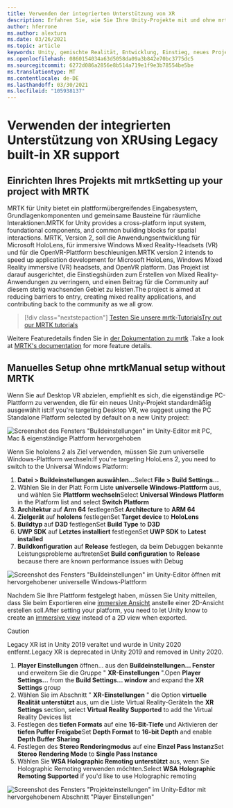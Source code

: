 ```yaml
---
title: Verwenden der integrierten Unterstützung von XR
description: Erfahren Sie, wie Sie Ihre Unity-Projekte mit und ohne mrtk mithilfe der vordefinierten Unterstützung von XR einrichten.
author: hferrone
ms.author: alexturn
ms.date: 03/26/2021
ms.topic: article
keywords: Unity, gemischte Realität, Entwicklung, Einstieg, neues Projekt, Windows Mixed Reality, UWP, XR, Leistung, Legacy, mrtk
ms.openlocfilehash: 0860154034a63d5058da09a3b842e70bc3775dc5
ms.sourcegitcommit: 6272d086a2856e8b514a719e1f9e3b78554be5be
ms.translationtype: MT
ms.contentlocale: de-DE
ms.lasthandoff: 03/30/2021
ms.locfileid: "105938137"
---
```

# <a name="using-legacy-built-in-xr-support"></a><span data-ttu-id="50c95-104">Verwenden der integrierten Unterstützung von XR</span><span class="sxs-lookup"><span data-stu-id="50c95-104">Using Legacy built-in XR support</span></span>

## <a name="setting-up-your-project-with-mrtk"></a><span data-ttu-id="50c95-105">Einrichten Ihres Projekts mit mrtk</span><span class="sxs-lookup"><span data-stu-id="50c95-105">Setting up your project with MRTK</span></span>

<span data-ttu-id="50c95-106">MRTK für Unity bietet ein plattformübergreifendes Eingabesystem, Grundlagenkomponenten und gemeinsame Bausteine für räumliche Interaktionen.</span><span class="sxs-lookup"><span data-stu-id="50c95-106">MRTK for Unity provides a cross-platform input system, foundational components, and common building blocks for spatial interactions.</span></span> <span data-ttu-id="50c95-107">MRTK, Version 2, soll die Anwendungsentwicklung für Microsoft HoloLens, für immersive Windows Mixed Reality-Headsets (VR) und für die OpenVR-Plattform beschleunigen.</span><span class="sxs-lookup"><span data-stu-id="50c95-107">MRTK version 2 intends to speed up application development for Microsoft HoloLens, Windows Mixed Reality immersive (VR) headsets, and OpenVR platform.</span></span> <span data-ttu-id="50c95-108">Das Projekt ist darauf ausgerichtet, die Einstiegshürden zum Erstellen von Mixed Reality-Anwendungen zu verringern, und einen Beitrag für die Community auf diesem stetig wachsenden Gebiet zu leisten.</span><span class="sxs-lookup"><span data-stu-id="50c95-108">The project is aimed at reducing barriers to entry, creating mixed reality applications, and contributing back to the community as we all grow.</span></span>

> [!div class="nextstepaction"]
> [<span data-ttu-id="50c95-109">Testen Sie unsere mrtk-Tutorials</span><span class="sxs-lookup"><span data-stu-id="50c95-109">Try out our MRTK tutorials</span></span>](tutorials/mr-learning-base-01.md)

<span data-ttu-id="50c95-110">Weitere Featuredetails finden Sie in [der Dokumentation zu mrtk](/windows/mixed-reality/mrtk-unity) .</span><span class="sxs-lookup"><span data-stu-id="50c95-110">Take a look at [MRTK's documentation](/windows/mixed-reality/mrtk-unity) for more feature details.</span></span>

## <a name="manual-setup-without-mrtk"></a><span data-ttu-id="50c95-111">Manuelles Setup ohne mrtk</span><span class="sxs-lookup"><span data-stu-id="50c95-111">Manual setup without MRTK</span></span>

<span data-ttu-id="50c95-112">Wenn Sie auf Desktop VR abzielen, empfiehlt es sich, die eigenständige PC-Plattform zu verwenden, die für ein neues Unity-Projekt standardmäßig ausgewählt ist:</span><span class="sxs-lookup"><span data-stu-id="50c95-112">If you're targeting Desktop VR, we suggest using the PC Standalone Platform selected by default on a new Unity project:</span></span>

![Screenshot des Fensters "Buildeinstellungen" im Unity-Editor mit PC, Mac & eigenständige Plattform hervorgehoben](images/wmr-config-img-3.png)

<span data-ttu-id="50c95-114">Wenn Sie hololens 2 als Ziel verwenden, müssen Sie zum universelle Windows-Plattform wechseln:</span><span class="sxs-lookup"><span data-stu-id="50c95-114">If you're targeting HoloLens 2, you need to switch to the Universal Windows Platform:</span></span>

1.  <span data-ttu-id="50c95-115">**Datei > Buildeinstellungen auswählen...**</span><span class="sxs-lookup"><span data-stu-id="50c95-115">Select **File > Build Settings...**</span></span>
2.  <span data-ttu-id="50c95-116">Wählen Sie in der Platt Form Liste **universelle Windows-Plattform** aus, und wählen Sie **Plattform wechseln**</span><span class="sxs-lookup"><span data-stu-id="50c95-116">Select **Universal Windows Platform** in the Platform list and select **Switch Platform**</span></span>
3.  <span data-ttu-id="50c95-117">**Architektur** auf **Arm 64** festlegen</span><span class="sxs-lookup"><span data-stu-id="50c95-117">Set **Architecture** to **ARM 64**</span></span>
4.  <span data-ttu-id="50c95-118">**Zielgerät** auf **hololens** festlegen</span><span class="sxs-lookup"><span data-stu-id="50c95-118">Set **Target device** to **HoloLens**</span></span>
5.  <span data-ttu-id="50c95-119">**Buildtyp** auf **D3D** festlegen</span><span class="sxs-lookup"><span data-stu-id="50c95-119">Set **Build Type** to **D3D**</span></span>
6.  <span data-ttu-id="50c95-120">**UWP SDK** auf **Letztes installiert** festlegen</span><span class="sxs-lookup"><span data-stu-id="50c95-120">Set **UWP SDK** to **Latest installed**</span></span>
7.  <span data-ttu-id="50c95-121">**Buildkonfiguration** auf **Release** festlegen, da beim Debuggen bekannte Leistungsprobleme auftreten</span><span class="sxs-lookup"><span data-stu-id="50c95-121">Set **Build configuration** to **Release** because there are known performance issues with Debug</span></span>

![Screenshot des Fensters "Buildeinstellungen" im Unity-Editor öffnen mit hervorgehobener universelle Windows-Plattform](images/wmr-config-img-4.png)

<span data-ttu-id="50c95-123">Nachdem Sie Ihre Plattform festgelegt haben, müssen Sie Unity mitteilen, dass Sie beim Exportieren eine [immersive Ansicht](../../design/app-views.md) anstelle einer 2D-Ansicht erstellen soll.</span><span class="sxs-lookup"><span data-stu-id="50c95-123">After setting your platform, you need to let Unity know to create an [immersive view](../../design/app-views.md) instead of a 2D view when exported.</span></span>

> [!CAUTION]
> <span data-ttu-id="50c95-124">Legacy XR ist in Unity 2019 veraltet und wurde in Unity 2020 entfernt.</span><span class="sxs-lookup"><span data-stu-id="50c95-124">Legacy XR is deprecated in Unity 2019 and removed in Unity 2020.</span></span>

1. <span data-ttu-id="50c95-125">**Player Einstellungen** öffnen... aus den **Buildeinstellungen... Fenster** und erweitern Sie die Gruppe " **XR-Einstellungen** ".</span><span class="sxs-lookup"><span data-stu-id="50c95-125">Open **Player Settings...** from the **Build Settings... window** and expand the **XR Settings** group</span></span>
2. <span data-ttu-id="50c95-126">Wählen Sie im Abschnitt " **XR-Einstellungen** " die Option **virtuelle Realität unterstützt** aus, um die Liste Virtual Reality-Geräte</span><span class="sxs-lookup"><span data-stu-id="50c95-126">In the **XR Settings** section, select **Virtual Reality Supported** to add the Virtual Reality Devices list</span></span>
3. <span data-ttu-id="50c95-127">Festlegen des **tiefen Formats** auf eine **16-Bit-Tiefe** und Aktivieren der **tiefen Puffer Freigabe**</span><span class="sxs-lookup"><span data-stu-id="50c95-127">Set **Depth Format** to **16-bit Depth** and enable **Depth Buffer Sharing**</span></span>
4. <span data-ttu-id="50c95-128">Festlegen des **Stereo Renderingmodus** auf eine **Einzel Pass Instanz**</span><span class="sxs-lookup"><span data-stu-id="50c95-128">Set **Stereo Rendering Mode** to **Single Pass Instance**</span></span>
5. <span data-ttu-id="50c95-129">Wählen Sie **WSA Holographic Remoting unterstützt** aus, wenn Sie Holographic Remoting verwenden möchten.</span><span class="sxs-lookup"><span data-stu-id="50c95-129">Select **WSA Holographic Remoting Supported** if you'd like to use Holographic remoting</span></span> 

![Screenshot des Fensters "Projekteinstellungen" im Unity-Editor mit hervorgehobenem Abschnitt "Player Einstellungen"](images/wmr-config-img-9.png)